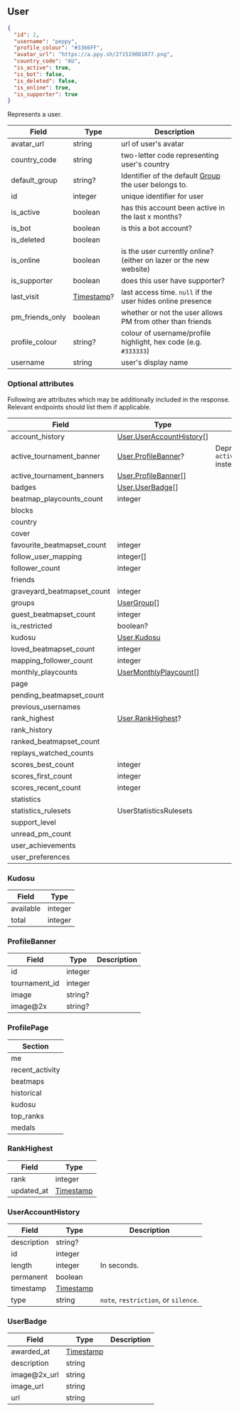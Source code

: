 ## User
```json
{
  "id": 2,
  "username": "peppy",
  "profile_colour": "#3366FF",
  "avatar_url": "https://a.ppy.sh/2?1519081077.png",
  "country_code": "AU",
  "is_active": true,
  "is_bot": false,
  "is_deleted": false,
  "is_online": true,
  "is_supporter": true
}
```

Represents a user.

Field           | Type                      | Description
--------------- | ------------------------- | ----------------------------------------------------------------------
avatar_url      | string                    | url of user's avatar
country_code    | string                    | two-letter code representing user's country
default_group   | string?                   | Identifier of the default [Group](#group) the user belongs to.
id              | integer                   | unique identifier for user
is_active       | boolean                   | has this account been active in the last x months?
is_bot          | boolean                   | is this a bot account?
is_deleted      | boolean                   ||
is_online       | boolean                   | is the user currently online? (either on lazer or the new website)
is_supporter    | boolean                   | does this user have supporter?
last_visit      | [Timestamp](#timestamp)?  | last access time. `null` if the user hides online presence
pm_friends_only | boolean                   | whether or not the user allows PM from other than friends
profile_colour  | string?                   | colour of username/profile highlight, hex code (e.g. `#333333`)
username        | string                    | user's display name

<div id="user-optionalattributes" data-unique="user-optionalattributes"></div>

### Optional attributes

Following are attributes which may be additionally included in the response. Relevant endpoints should list them if applicable.

Field                      | Type | Notes
---------------------------|----- | -----
account_history            | [User.UserAccountHistory](#user-useraccounthistory)[] | |
active_tournament_banner   | [User.ProfileBanner](#user-profilebanner)? | Deprecated, use `active_tournament_banners` instead.
active_tournament_banners  | [User.ProfileBanner](#user-profilebanner)[] | |
badges                     | [User.UserBadge](#user-userbadge)[] | |
beatmap_playcounts_count   | integer | |
blocks                     | | | |
country                    | | | |
cover                      | | | |
favourite_beatmapset_count | integer | |
follow_user_mapping        | integer[] | |
follower_count             | integer | |
friends                    | | | |
graveyard_beatmapset_count | integer | |
groups                     | [UserGroup](#usergroup)[] | |
guest_beatmapset_count     | integer | |
is_restricted              | boolean? | |
kudosu                     | [User.Kudosu](#user-kudosu) | |
loved_beatmapset_count     | integer | |
mapping_follower_count     | integer | |
monthly_playcounts         | [UserMonthlyPlaycount](#usermonthlyplaycount)[] | |
page                       | | | |
pending_beatmapset_count   | | | |
previous_usernames         | | | |
rank_highest               | [User.RankHighest](#user-rankhighest)? | |
rank_history               | | | |
ranked_beatmapset_count    | | | |
replays_watched_counts     | | | |
scores_best_count          | integer | |
scores_first_count         | integer | |
scores_recent_count        | integer | |
statistics                 | | | |
statistics_rulesets        | UserStatisticsRulesets | |
support_level              | | | |
unread_pm_count            | | | |
user_achievements          | | | |
user_preferences           | | | |

<div id="user-kudosu" data-unique="user-kudosu"></div>

### Kudosu

Field     | Type
----------|-----
available | integer
total     | integer

<div id="user-profilebanner" data-unique="user-profilebanner"></div>

### ProfileBanner

Field         | Type        | Description
--------------|-------------|------------
id            | integer     | |
tournament_id | integer     | |
image         | string?     | |
image@2x      | string?     | |

<div id="user-profilepage" data-unique="user-profilepage"></div>

### ProfilePage

| Section         |
|-----------------|
| me              |
| recent_activity |
| beatmaps        |
| historical      |
| kudosu          |
| top_ranks       |
| medals          |

<div id="user-rankhighest" data-unique="user-rankhighest"></div>

### RankHighest

Field      | Type
-----------|-----
rank       | integer
updated_at | [Timestamp](#timestamp)

<div id="user-useraccounthistory" data-unique="user-useraccounthistory"></div>

### UserAccountHistory

Field       | Type                    | Description
------------|-------------------------|------------
description | string?                 | |
id          | integer                 | |
length      | integer                 | In seconds.
permanent   | boolean                 | |
timestamp   | [Timestamp](#timestamp) | |
type        | string                  | `note`, `restriction`, or `silence`.

<div id="user-userbadge" data-unique="user-userbadge"></div>

### UserBadge

Field        | Type                    | Description
-------------|-------------------------|------------
awarded_at   | [Timestamp](#timestamp) | |
description  | string                  | |
image@2x_url | string                  | |
image_url    | string                  | |
url          | string                  | |
